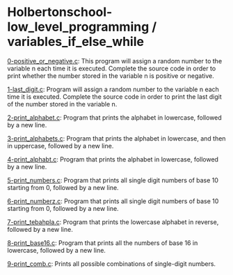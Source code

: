 # Holbertonschool-low_level_programming / variables_if_else_while

[0-positive_or_negative.c](https://github.com/jGohan-cpu/holbertonschool-low_level_programming/blob/master/variables_if_else_while/0-positive_or_negative.c): This program will assign a random number to the variable n each time it is executed. Complete the source code in order to print whether the number stored in the variable n is positive or negative.

[1-last_digit.c](https://github.com/jGohan-cpu/holbertonschool-low_level_programming/blob/master/variables_if_else_while/1-last_digit.c): Program will assign a random number to the variable n each time it is executed. Complete the source code in order to print the last digit of the number stored in the variable n.

[2-print_alphabet.c](https://github.com/jGohan-cpu/holbertonschool-low_level_programming/blob/master/variables_if_else_while/2-print_alphabet.c): Program that prints the alphabet in lowercase, followed by a new line.

[3-print_alphabets.c](https://github.com/jGohan-cpu/holbertonschool-low_level_programming/blob/master/variables_if_else_while/3-print_alphabets.c): Program that prints the alphabet in lowercase, and then in uppercase, followed by a new line.

[4-print_alphabt.c](https://github.com/jGohan-cpu/holbertonschool-low_level_programming/blob/master/variables_if_else_while/4-print_alphabt.c): Program that prints the alphabet in lowercase, followed by a new line.

[5-print_numbers.c](https://github.com/jGohan-cpu/holbertonschool-low_level_programming/blob/master/variables_if_else_while/5-print_numbers.c): Program that prints all single digit numbers of base 10 starting from 0, followed by a new line.

[6-print_numberz.c](https://github.com/jGohan-cpu/holbertonschool-low_level_programming/blob/master/variables_if_else_while/6-print_numberz.c): Program that prints all single digit numbers of base 10 starting from 0, followed by a new line.

[7-print_tebahpla.c](https://github.com/jGohan-cpu/holbertonschool-low_level_programming/blob/master/variables_if_else_while/7-print_tebahpla.c): Program that prints the lowercase alphabet in reverse, followed by a new line.

[8-print_base16.c](https://github.com/jGohan-cpu/holbertonschool-low_level_programming/blob/master/variables_if_else_while/8-print_base16.c): Program that prints all the numbers of base 16 in lowercase, followed by a new line.

[9-print_comb.c](https://github.com/jGohan-cpu/holbertonschool-low_level_programming/blob/master/variables_if_else_while/9-print_comb.c): Prints all possible combinations of single-digit numbers.
